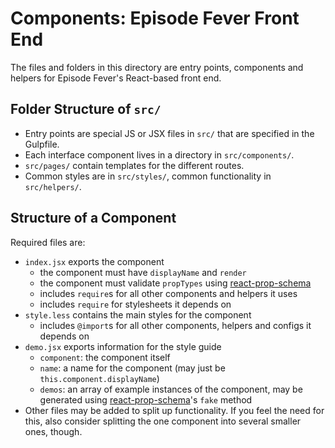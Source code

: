 # Components: Episode Fever Front End

The files and folders in this directory are entry points, components and helpers for Episode Fever's React-based front end.

## Folder Structure of `src/`

- Entry points are special JS or JSX files in `src/` that are specified in the Gulpfile.
- Each interface component lives in a directory in `src/components/`.
- `src/pages/` contain templates for the different routes.
- Common styles are in `src/styles/`, common functionality in `src/helpers/`.

## Structure of a Component

Required files are:

- `index.jsx` exports the component
    + the component must have `displayName` and `render`
    + the component must validate `propTypes` using [react-prop-schema][1]
    + includes `require`s for all other components and helpers it uses
    + includes `require` for stylesheets it depends on
- `style.less` contains the main styles for the component
    + includes `@import`s for all other components, helpers and configs it depends on
- `demo.jsx` exports information for the style guide
    + `component`: the component itself
    + `name`: a name for the component (may just be `this.component.displayName`)
    + `demos`: an array of example instances of the component, may be generated using [react-prop-schema][1]'s `fake` method
- Other files may be added to split up functionality. If you feel the need for this, also consider splitting the one component into several smaller ones, though.

[1]: https://www.npmjs.org/package/react-prop-schema
